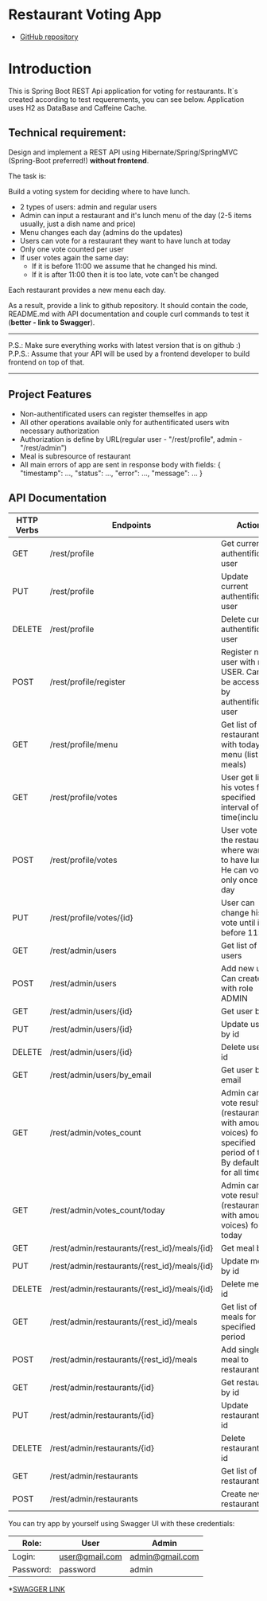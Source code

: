 # Restaurant Voting App

* [GitHub repository](https://github.com/sergjei/restaurant_voting)

# Introduction

This is Spring Boot REST Api application for voting for restaurants. It`s created according to test requerements, you
can see below.
Application uses H2 as DataBase and Caffeine Cache.

## Technical requirement:

Design and implement a REST API using Hibernate/Spring/SpringMVC (Spring-Boot preferred!) **without frontend**.

The task is:

Build a voting system for deciding where to have lunch.

* 2 types of users: admin and regular users
* Admin can input a restaurant and it's lunch menu of the day (2-5 items usually, just a dish name and price)
* Menu changes each day (admins do the updates)
* Users can vote for a restaurant they want to have lunch at today
* Only one vote counted per user
* If user votes again the same day:
    - If it is before 11:00 we assume that he changed his mind.
    - If it is after 11:00 then it is too late, vote can't be changed

Each restaurant provides a new menu each day.

As a result, provide a link to github repository. It should contain the code, README.md with API documentation and
couple curl commands to test it (**better - link to Swagger**).

-----------------------------
P.S.: Make sure everything works with latest version that is on github :)  
P.P.S.: Assume that your API will be used by a frontend developer to build frontend on top of that.

-----------------------------

## Project Features

* Non-authentificated users can register themselfes in app
* All other operations available only for authentificated users witn necessary authorization
* Authorization is define by URL(regular user - "/rest/profile", admin - "/rest/admin")
* Meal is subresource of restaurant
* All main errors of app are sent in response body with fields:
  {
  "timestamp": ...,
  "status": ...,
  "error": ...,
  "message": ...
  }

## API Documentation

| HTTP Verbs | Endpoints                                    | Action                                                                                                                |
|------------|----------------------------------------------|-----------------------------------------------------------------------------------------------------------------------|
| GET        | /rest/profile                                | Get current authentificated user                                                                                      |
| PUT        | /rest/profile                                | Update current authentificated user                                                                                   |
| DELETE     | /rest/profile                                | Delete current authentificated user                                                                                   |
| POST       | /rest/profile/register                       | Register new user with role USER. Can`t be accessed by authentificated user                                           |
| GET        | /rest/profile/menu                           | Get list of restaurants with today menu (list of meals)                                                               |
| GET        | /rest/profile/votes                          | User get list of his votes for specified interval of time(inclusive)                                                  |
| POST       | /rest/profile/votes                          | User vote for the restaurant, where wants to have lunch. He can vote only once a day                                  |
| PUT        | /rest/profile/votes/{id}                     | User can change his vote until it is before 11:00                                                                     |
| GET        | /rest/admin/users                            | Get list of all users                                                                                                 |
| POST       | /rest/admin/users                            | Add new user. Can create with role ADMIN                                                                              |
| GET        | /rest/admin/users/{id}                       | Get user by id                                                                                                        |
| PUT        | /rest/admin/users/{id}                       | Update user by id                                                                                                     |
| DELETE     | /rest/admin/users/{id}                       | Delete user by id                                                                                                     |
| GET        | /rest/admin/users/by_email                   | Get user by email                                                                                                     |
| GET        | /rest/admin/votes_count                      | Admin can get vote results (restaurant with amount of voices) for specified period of time. By default - for all time |
| GET        | /rest/admin/votes_count/today                | Admin can get vote results (restaurant with amount of voices) for today                                               |
| GET        | /rest/admin/restaurants/{rest_id}/meals/{id} | Get meal by id                                                                                                        |
| PUT        | /rest/admin/restaurants/{rest_id}/meals/{id} | Update meal by id                                                                                                     |
| DELETE     | /rest/admin/restaurants/{rest_id}/meals/{id} | Delete meal by id                                                                                                     |
| GET        | /rest/admin/restaurants/{rest_id}/meals      | Get list of meals for specified period                                                                                |
| POST       | /rest/admin/restaurants/{rest_id}/meals      | Add single meal to restaurant                                                                                         |                                                                |
| GET        | /rest/admin/restaurants/{id}                 | Get restaurant by id                                                                                                  |
| PUT        | /rest/admin/restaurants/{id}                 | Update restaurant by id                                                                                               |
| DELETE     | /rest/admin/restaurants/{id}                 | Delete restaurant by id                                                                                               |
| GET        | /rest/admin/restaurants                      | Get list of restaurants                                                                                               |
| POST       | /rest/admin/restaurants                      | Create new restaurant                                                                                                 |

You can try app by yourself using Swagger UI with these credentials:

| Role:     | User           | Admin           |
|-----------|----------------|-----------------|
| Login:    | user@gmail.com | admin@gmail.com |
| Password: | password       | admin           |

*[SWAGGER LINK](http://localhost:8080/swagger-ui/index.html)

